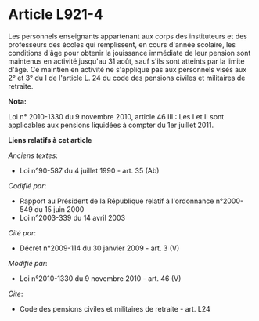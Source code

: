 # Article L921-4

Les personnels enseignants appartenant aux corps des instituteurs et des professeurs des écoles qui remplissent, en cours
d'année scolaire, les conditions d'âge pour obtenir la jouissance immédiate de leur pension sont maintenus en activité
jusqu'au 31 août, sauf s'ils sont atteints par la limite d'âge. Ce maintien en activité ne s'applique pas aux personnels
visés aux 2° et 3° du I de l'article L. 24 du code des pensions civiles et militaires de retraite.

**Nota:**

Loi n° 2010-1330 du 9 novembre 2010, article 46 III : Les I et II sont applicables aux pensions liquidées à compter du 1er
juillet 2011.

**Liens relatifs à cet article**

_Anciens textes_:

  - Loi n°90-587 du 4 juillet 1990 - art. 35 (Ab)

_Codifié par_:

  - Rapport au Président de la République relatif à l'ordonnance n°2000-549 du 15 juin 2000
  - Loi n°2003-339 du 14 avril 2003

_Cité par_:

  - Décret n°2009-114 du 30 janvier 2009 - art. 3 (V)

_Modifié par_:

  - Loi n°2010-1330 du 9 novembre 2010 - art. 46 (V)

_Cite_:

  - Code des pensions civiles et militaires de retraite - art. L24
